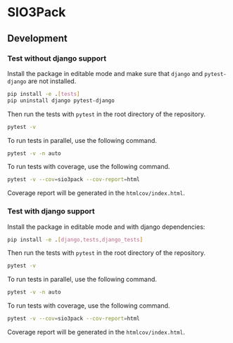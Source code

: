 # SIO3Pack


## Development

### Test without django support

Install the package in editable mode and make sure that `django` and 
`pytest-django` are not installed.

```bash
pip install -e .[tests]
pip uninstall django pytest-django
```

Then run the tests with `pytest` in the root directory of 
the repository.

```bash
pytest -v
```

To run tests in parallel, use the following command.

```bash
pytest -v -n auto
```

To run tests with coverage, use the following command.

```bash
pytest -v --cov=sio3pack --cov-report=html
```

Coverage report will be generated in the `htmlcov/index.html`.

### Test with django support

Install the package in editable mode and with django dependencies:

```bash
pip install -e .[django,tests,django_tests]
```

Then run the tests with `pytest` in the root directory of 
the repository.

```bash
pytest -v
```

To run tests in parallel, use the following command.

```bash
pytest -v -n auto
```

To run tests with coverage, use the following command.

```bash
pytest -v --cov=sio3pack --cov-report=html
```

Coverage report will be generated in the `htmlcov/index.html`.
